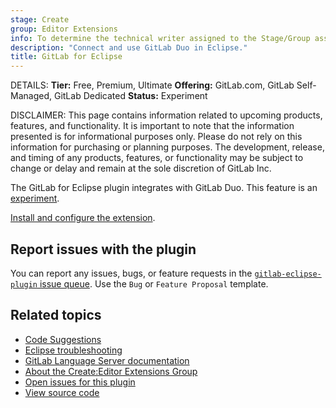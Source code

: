 ```yaml
---
stage: Create
group: Editor Extensions
info: To determine the technical writer assigned to the Stage/Group associated with this page, see https://handbook.gitlab.com/handbook/product/ux/technical-writing/#assignments
description: "Connect and use GitLab Duo in Eclipse."
title: GitLab for Eclipse
---
```


DETAILS:
**Tier:** Free, Premium, Ultimate
**Offering:** GitLab.com, GitLab Self-Managed, GitLab Dedicated
**Status:** Experiment

DISCLAIMER:
This page contains information related to upcoming products, features, and functionality.
It is important to note that the information presented is for informational purposes only.
Please do not rely on this information for purchasing or planning purposes.
The development, release, and timing of any products, features, or functionality may be subject to change or delay and remain at the
sole discretion of GitLab Inc.

The GitLab for Eclipse plugin integrates with GitLab Duo.
This feature is an [experiment](../../policy/development_stages_support.md).

[Install and configure the extension](setup.md).

## Report issues with the plugin

You can report any issues, bugs, or feature requests in the
[`gitlab-eclipse-plugin` issue queue](https://gitlab.com/gitlab-org/editor-extensions/gitlab-eclipse-plugin/-/issues).
Use the `Bug` or `Feature Proposal` template.

## Related topics

- [Code Suggestions](../../user/project/repository/code_suggestions/index.md)
- [Eclipse troubleshooting](troubleshooting.md)
- [GitLab Language Server documentation](../language_server/_index.md)
- [About the Create:Editor Extensions Group](https://handbook.gitlab.com/handbook/engineering/development/dev/create/editor-extensions/)
- [Open issues for this plugin](https://gitlab.com/gitlab-org/editor-extensions/gitlab-eclipse-plugin/-/issues/)
- [View source code](https://gitlab.com/gitlab-org/editor-extensions/gitlab-eclipse-plugin)
